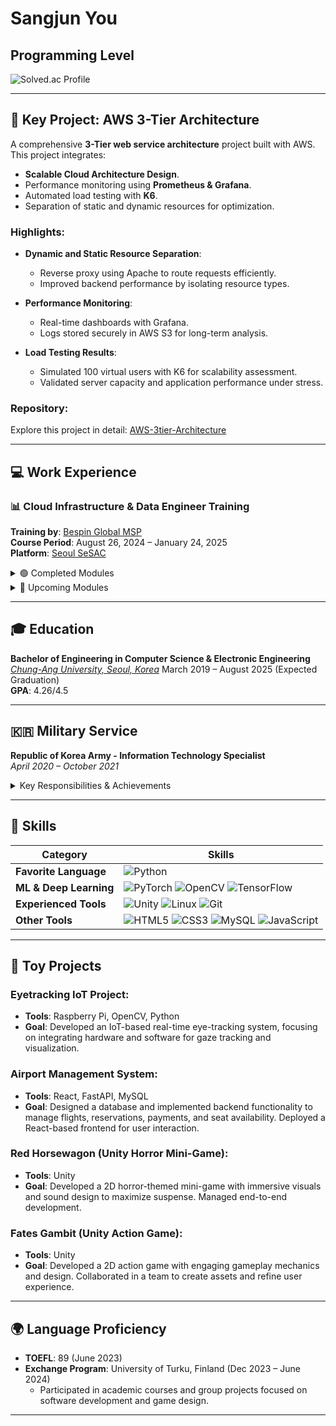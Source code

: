 # Sangjun You

## Programming Level
![Solved.ac Profile](http://mazassumnida.wtf/api/v2/generate_badge?boj=ysjun5656)

---

## 🎯 Key Project: AWS 3-Tier Architecture

A comprehensive **3-Tier web service architecture** project built with AWS. This project integrates:
- **Scalable Cloud Architecture Design**.
- Performance monitoring using **Prometheus & Grafana**.
- Automated load testing with **K6**.
- Separation of static and dynamic resources for optimization.

### Highlights:

- **Dynamic and Static Resource Separation**:
  - Reverse proxy using Apache to route requests efficiently.
  - Improved backend performance by isolating resource types.

- **Performance Monitoring**:
  - Real-time dashboards with Grafana.
  - Logs stored securely in AWS S3 for long-term analysis.

- **Load Testing Results**:
  - Simulated 100 virtual users with K6 for scalability assessment.
  - Validated server capacity and application performance under stress.

### Repository:
Explore this project in detail:
[AWS-3tier-Architecture](https://github.com/SangjunRyu/AWS-3tier-Architecture)

---

## 💻 Work Experience

### 📊 Cloud Infrastructure & Data Engineer Training

**Training by**: [Bespin Global MSP](https://www.bespinglobal.com/)  
**Course Period**: August 26, 2024 – January 24, 2025  
**Platform**: [Seoul SeSAC](https://sesac.seoul.kr/course/active/detail.do)


<details>
  <summary>🟢 Completed Modules</summary>

- **Cloud Architecture Design**:
  - Designing fault-tolerant, high-availability architectures.
  - Multi-region setups and disaster recovery strategies.
  - Example project: [AWS-HA-Architecture-Practice](https://github.com/SangjunRyu/AWS-HA-architecture-practice)

- **Linux & System Basics**:
  - Linux commands, file systems, and shell scripting basics.
  - Server installation and management in Linux environments.

- **Database & Data Analysis**:
  - Introduction to relational databases and SQL queries.
  - Basics of data analysis with tools for querying and managing databases.

- **Cloud Computing Fundamentals**:
  - Overview of cloud computing and its benefits.
  - **AWS EC2 Instances**: Creation, management, and scaling of virtual instances.
  - **Elastic Beanstalk**: Deployment of web applications.
  - **Lambda & Serverless Functions**: Event-driven architecture with serverless computing.
  - **IAM (Identity & Access Management)**: Managing permissions and security policies.

- **Network & VPC (Virtual Private Cloud)**:
  - Building secure and scalable cloud networks.
  - Managing subnets, routing tables, network ACLs, and security groups.
</details>

<details>
  <summary>🔵 Upcoming Modules</summary>

- **Big Data Services & Pipelines** *(Scheduled for December-January)*:
  - Implementing data pipelines on cloud environments.
  - **Data Visualization**: AWS QuickSight and other BI tools.
  - **Data Storage & Management**: Optimizing big data storage solutions.

- **Data Engineer Service Project**:
  - Building data engineering pipelines from ingestion to processing and visualization.
  - Focus on real-time data processing and cloud-native integration.
</details>

---

## 🎓 Education

**Bachelor of Engineering in Computer Science & Electronic Engineering**  
[*Chung-Ang University, Seoul, Korea*](https://www.cau.ac.kr)
March 2019 – August 2025 (Expected Graduation)  
**GPA**: 4.26/4.5

---

## 🇰🇷 Military Service

**Republic of Korea Army - Information Technology Specialist**  
*April 2020 – October 2021*

<details>
  <summary>Key Responsibilities & Achievements</summary>

- **Managed the Division's Website**:  
  - Maintained and updated the HTML content of the division's official website, ensuring timely information dissemination regarding unit schedules and changes.

- **Managed Video Conferencing Infrastructure**:  
  - Oversaw the setup and maintenance of the division's video conferencing system, facilitating seamless communication for remote meetings.

- **Network Management**:  
  - Configured firewalls and monitored network traffic to ensure secure and efficient communication within the division.
  - Performed routine network surveillance to identify and address potential issues proactively.

- **Technical Support**:  
  - Conducted PC formatting and set up new computers, ensuring optimal performance and security.
  - Created RJ45 Ethernet cables for network connectivity, enhancing infrastructure reliability.
  - Installed and configured printers, providing essential printing services for administrative tasks.

</details>

---

## 💪 Skills

| **Category**          | **Skills**                                                                                                                                                                                                                  |
|-----------------------|----------------------------------------------------------------------------------------------------------------------------------------------------------------------------------------------------------------------------|
| **Favorite Language**  | ![Python](https://img.shields.io/badge/Python-3776AB.svg?&style=for-the-badge&logo=Python&logoColor=white)                                                                                                                 |
| **ML & Deep Learning** | ![PyTorch](https://img.shields.io/badge/PyTorch-EE4C2C?style=for-the-badge&logo=PyTorch&logoColor=white) ![OpenCV](https://img.shields.io/badge/opencv-5C3EE8?style=for-the-badge&logo=opencv&logoColor=black) ![TensorFlow](https://img.shields.io/badge/TensorFlow-FF6F00?style=for-the-badge&logo=TensorFlow&logoColor=white) |
| **Experienced Tools** | ![Unity](https://img.shields.io/badge/unity-FFFFFF?style=for-the-badge&logo=unity&logoColor=white) ![Linux](https://img.shields.io/badge/linux-FCC624?style=for-the-badge&logo=linux&logoColor=black) ![Git](https://img.shields.io/badge/git-F05032?style=for-the-badge&logo=git&logoColor=white)   |
| **Other Tools**        | ![HTML5](https://img.shields.io/badge/HTML5-E34F26.svg?&style=for-the-badge&logo=HTML5&logoColor=white) ![CSS3](https://img.shields.io/badge/CSS3-1572B6.svg?&style=for-the-badge&logo=CSS3&logoColor=white) ![MySQL](https://img.shields.io/badge/MySQL-4479A1.svg?&style=for-the-badge&logo=MySQL&logoColor=white) ![JavaScript](https://img.shields.io/badge/JavaScript-F7DF1E.svg?&style=for-the-badge&logo=JavaScript&logoColor=white) |

---

## 🚂 Toy Projects

### **Eyetracking IoT Project**:
- **Tools**: Raspberry Pi, OpenCV, Python
- **Goal**: Developed an IoT-based real-time eye-tracking system, focusing on integrating hardware and software for gaze tracking and visualization.

### **Airport Management System**:
- **Tools**: React, FastAPI, MySQL
- **Goal**: Designed a database and implemented backend functionality to manage flights, reservations, payments, and seat availability. Deployed a React-based frontend for user interaction.

### **Red Horsewagon (Unity Horror Mini-Game)**:
- **Tools**: Unity
- **Goal**: Developed a 2D horror-themed mini-game with immersive visuals and sound design to maximize suspense. Managed end-to-end development.

### **Fates Gambit (Unity Action Game)**:
- **Tools**: Unity
- **Goal**: Developed a 2D action game with engaging gameplay mechanics and design. Collaborated in a team to create assets and refine user experience.

---

## 🌍 Language Proficiency

- **TOEFL**: 89 (June 2023)
- **Exchange Program**: University of Turku, Finland (Dec 2023 – June 2024)
  - Participated in academic courses and group projects focused on software development and game design.

---
